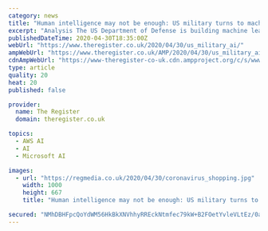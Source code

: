 ```yaml
---
category: news
title: "Human intelligence may not be enough: US military turns to machine learning algos to predict food shortages - The Register"
excerpt: "Analysis The US Department of Defense is building machine learning tools to help predict critical food and medicine shortages as America grapples with the coronavirus pandemic. Su"
publishedDateTime: 2020-04-30T18:35:00Z
webUrl: "https://www.theregister.co.uk/2020/04/30/us_military_ai/"
ampWebUrl: "https://www.theregister.co.uk/AMP/2020/04/30/us_military_ai/"
cdnAmpWebUrl: "https://www-theregister-co-uk.cdn.ampproject.org/c/s/www.theregister.co.uk/AMP/2020/04/30/us_military_ai/"
type: article
quality: 20
heat: 20
published: false

provider:
  name: The Register
  domain: theregister.co.uk

topics:
  - AWS AI
  - AI
  - Microsoft AI

images:
  - url: "https://regmedia.co.uk/2020/04/30/coronavirus_shopping.jpg"
    width: 1000
    height: 667
    title: "Human intelligence may not be enough: US military turns to machine learning algos to predict food shortages - The Register"

secured: "NMhDBHFpcQoYdWM56HkBkXNVhhyRREckNtmfec79kW+B2FOetYvleVLtEz/0a4XXz71E3m3yUCJr9ZYPv8WCLcqHHRX7DaagGAV8WwSTgbn0qus/wf/fTWpX/sJK2e2H+10+sdFJxSkCcNBUehMofD7nKO9XN8bR4ic6SRPVpR4c8V7ZiL1UCp/GIuVgIyeyYLohXxKkp47HIH2A0lAnMGcDrnfi8Tx6tu+rFP/smvfQQ4F8cF76EyCohu51J5Yq9RAli0Fkl92fL8+fvDorksJuwOgF71a7STTbGsy7ezw1cZtUzSe3xjOFQ/Uk8ABbg6l/MEmuQFvMIb4D2yAf8zvBoziutdudp/ZbXq+IXbEdwzMewgs8s5W1SXbnLRZnpyy+MGo/rXSbaHdYFaExmcCqXAKGWGlyYNbInzPD6qV4az7GPWbmLpO9TuJ1YqrBp8Tce/iUFtCvCGSH8+QAwBTVE13W9xTkfBRpAWwMx08=;JfK+YxzTO8nJhRfa+Y1+aQ=="
---
```


